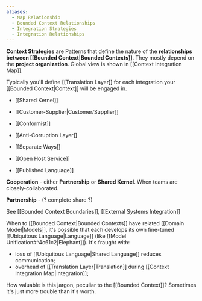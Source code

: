 ```yaml
---
aliases:
  - Map Relationship
  - Bounded Context Relationships
  - Integration Strategies
  - Integration Relationships
---
```

**Context Strategies** are Patterns that define the nature of the **relationships between [[Bounded Context|Bounded Contexts]]**. They mostly depend on the **project organization**. Global view is shown in [[Context Integration Map]].

Typically you'll define [[Translation Layer]] for each integration your [[Bounded Context|Context]] will be engaged in.

- [[Shared Kernel]]
- [[Customer-Supplier|Customer/Supplier]]
- [[Conformist]]
- [[Anti-Corruption Layer]]
- [[Separate Ways]]

- [[Open Host Service]]
- [[Published Language]]

**Cooperation** - either **Partnership** or **Shared Kernel**. When teams are closely-collaborated.

**Partnership** - (? complete share ?)

See [[Bounded Context Boundaries]], [[External Systems Integration]]

When to [[Bounded Context|Bounded Contexts]] have related [[Domain Model|Models]], it's possible that each develops its own fine-tuned [[Ubiquitous Language|Language]] (like [[Model Unification#^4c61c2|Elephant]]). 
It's fraught with:
- loss of [[Ubiquitous Language|Shared Language]] reduces communication;
- overhead of [[Translation Layer|Translation]] during [[Context Integration Map|Integration]];

How valuable is this jargon, peculiar to the [[Bounded Context]]? Sometimes it's just more trouble than it's worth.
